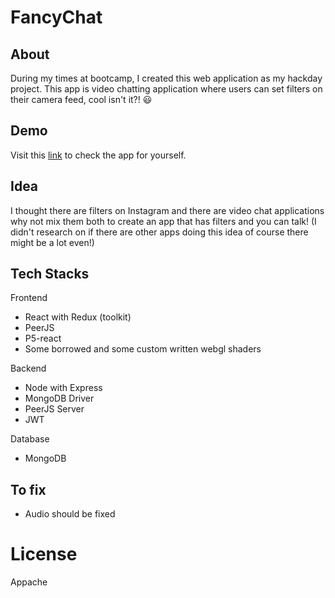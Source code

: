 # FancyChat

## About
During my times at </salt> bootcamp, I created this web application as my hackday project.
This app is video chatting application where users can set filters on their camera feed, cool isn't it?! 😃

## Demo
Visit this [link](https://jealous-fox-sunglasses.cyclic.app/) to check the app for yourself.

## Idea
I thought there are filters on Instagram and there are video chat applications why not mix them both to create
an app that has filters and you can talk! (I didn't research on if there are other apps doing this idea of course
there might be a lot even!)

## Tech Stacks
Frontend
  - React with Redux (toolkit)
  - PeerJS
  - P5-react
  - Some borrowed and some custom written webgl shaders

Backend
  - Node with Express
  - MongoDB Driver
  - PeerJS Server
  - JWT

Database
  - MongoDB
  
## To fix
  - Audio should be fixed
  
# License
Appache
